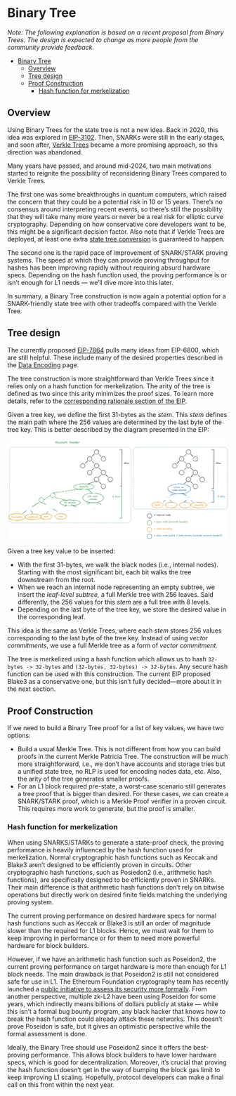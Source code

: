 # Binary Tree

*Note: The following explanation is based on a recent proposal from Binary Trees. The design is expected to change as more people from the community provide feedback.*

- [Binary Tree](#binary-tree)
  - [Overview](#overview)
  - [Tree design](#tree-design)
  - [Proof Construction](#proof-construction)
    - [Hash function for merkelization](#hash-function-for-merkelization)

## Overview

Using Binary Trees for the state tree is not a new idea. Back in 2020, this idea was explored in [EIP-3102](https://eips.ethereum.org/EIPS/eip-3102). Then, SNARKs were still in the early stages, and soon after, [Verkle Trees](vkt-tree.md) became a more promising approach, so this direction was abandoned.

Many years have passed, and around mid-2024, two main motivations started to reignite the possibility of reconsidering Binary Trees compared to Verkle Trees.

The first one was some breakthroughs in quantum computers, which raised the concern that they could be a potential risk in 10 or 15 years. There’s no consensus around interpreting recent events, so there’s still the possibility that they will take many more years or never be a real risk for elliptic curve cryptography. Depending on how conservative core developers want to be, this might be a significant decision factor. Also note that if Verkle Trees are deployed, at least one extra [state tree conversion](../state-conversion/intro.md) is guaranteed to happen.

The second one is the rapid pace of improvement of SNARK/STARK proving systems. The speed at which they can provide proving throughput for hashes has been improving rapidly without requiring absurd hardware specs. Depending on the hash function used, the proving performance is or isn’t enough for L1 needs — we’ll dive more into this later.

In summary, a Binary Tree construction is now again a potential option for a SNARK-friendly state tree with other tradeoffs compared with the Verkle Tree.

## Tree design

The currently proposed [EIP-7864](https://eips.ethereum.org/EIPS/eip-7864) pulls many ideas from EIP-6800, which are still helpful. These include many of the desired properties described in the [Data Encoding](data-encoding.md) page.

The tree construction is more straightforward than Verkle Trees since it relies only on a hash function for merkelization. The arity of the tree is defined as two since this arity minimizes the proof sizes. To learn more details, refer to the [corresponding rationale section of the EIP](https://eips.ethereum.org/EIPS/eip-7864#arity-2).

Given a tree key, we define the first 31-bytes as the *stem*. This *stem* defines the main path where the 256 values are determined by the last byte of the tree key. This is better described by the diagram presented in the EIP:

![image.png](assets/binary-tree-img-1.png)

Given a tree key value to be inserted:

- With the first 31-bytes, we walk the black nodes (i.e., internal nodes). Starting with the most significant bit, each bit walks the tree downstream from the root.
- When we reach an internal node representing an empty subtree, we insert the *leaf-level subtree,* a full Merkle tree with 256 leaves. Said differently, the 256 values for this *stem* are a full tree with 8 levels.
- Depending on the last byte of the tree key, we store the desired value in the corresponding leaf.

This idea is the same as Verkle Trees, where each *stem* stores 256 values corresponding to the last byte of the tree key. Instead of using *vector commitments*, we use a full Merkle tree as a form of *vector commitment*.

The tree is merkelized using a hash function which allows us to hash `32-bytes -> 32-bytes` and `(32-bytes, 32-bytes) -> 32-bytes`. Any secure hash function can be used with this construction. The current EIP proposed Blake3 as a conservative one, but this isn’t fully decided—more about it in the next section.

## Proof Construction

If we need to build a Binary Tree proof for a list of key values, we have two options:

- Build a usual Merkle Tree. This is not different from how you can build proofs in the current Merkle Patricia Tree. The construction will be much more straightforward, i.e., we don’t have accounts and storage tries but a unified state tree, no RLP is used for encoding nodes data, etc. Also, the arity of the tree generates smaller proofs.
- For an L1 block required pre-state, a worst-case scenario still generates a tree proof that is bigger than desired. For these cases, we can create a SNARK/STARK proof, which is a Merkle Proof verifier in a proven circuit. This requires more work to generate, but the proof is smaller.

### Hash function for merkelization

When using SNARKS/STARKs to generate a state-proof check, the proving performance is heavily influenced by the hash function used for merkelization. Normal cryptographic hash functions such as Keccak and Blake3 aren’t designed to be efficiently proven in circuits. Other cryptographic hash functions, such as Posiedon2 (i.e., arithmetic hash functions), are specifically designed to be efficiently proven in SNARKs. Their main difference is that arithmetic hash functions don’t rely on bitwise operations but directly work on desired finite fields matching the underlying proving system.

The current proving performance on desired hardware specs for normal hash functions such as Keccak or Blake3 is still an order of magnitude slower than the required for L1 blocks. Hence, we must wait for them to keep improving in performance or for them to need more powerful hardware for block builders.

However, if we have an arithmetic hash function such as Poseidon2, the current proving performance on target hardware is more than enough for L1 block needs. The main drawback is that Poseidon2 is still not considered safe for use in L1. The Ethereum Foundation cryptography team has recently launched a [public initiative to assess its security more formally](https://www.poseidon-initiative.info/). From another perspective, multiple zk-L2 have been using Poseidon for some years, which indirectly means billions of dollars publicly at stake — while this isn’t a formal bug bounty program, any black hacker that knows how to break the hash function could already attack these networks. This doesn’t prove Poseidon is safe, but it gives an optimistic perspective while the formal assessment is done.

Ideally, the Binary Tree should use Poseidon2 since it offers the best-proving performance. This allows block builders to have lower hardware specs, which is good for decentralization. Moreover, it’s crucial that proving the hash function doesn’t get in the way of bumping the block gas limit to keep improving L1 scaling. Hopefully, protocol developers can make a final call on this front within the next year.
